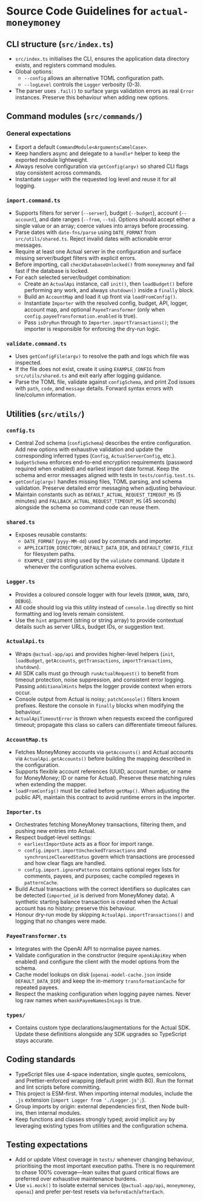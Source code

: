 # Source Code Guidelines for `actual-moneymoney`

## CLI structure (`src/index.ts`)

- `src/index.ts` initialises the CLI, ensures the application data directory
  exists, and registers command modules.
- Global options:
  - `--config` allows an alternative TOML configuration path.
  - `--logLevel` controls the `Logger` verbosity (0-3).
- The parser uses `.fail()` to surface yargs validation errors as real `Error`
  instances. Preserve this behaviour when adding new options.

## Command modules (`src/commands/`)

### General expectations

- Export a default `CommandModule<ArgumentsCamelCase>`.
- Keep handlers async and delegate to a `handle*` helper to keep the exported
  module lightweight.
- Always resolve configuration via `getConfig(argv)` so shared CLI flags stay
  consistent across commands.
- Instantiate `Logger` with the requested log level and reuse it for all
  logging.

### `import.command.ts`

- Supports filters for server (`--server`), budget (`--budget`), account
  (`--account`), and date ranges (`--from`, `--to`). Options should accept
  either a single value or an array; coerce values into arrays before
  processing.
- Parse dates with `date-fns/parse` using `DATE_FORMAT` from
  `src/utils/shared.ts`. Reject invalid dates with actionable error messages.
- Require at least one Actual server in the configuration and surface missing
  server/budget filters with explicit errors.
- Before importing, call `checkDatabaseUnlocked()` from `moneymoney` and fail
  fast if the database is locked.
- For each selected server/budget combination:
  - Create an `ActualApi` instance, call `init()`, then `loadBudget()` before
    performing any work, and always `shutdown()` inside a `finally` block.
  - Build an `AccountMap` and load it up front via `loadFromConfig()`.
  - Instantiate `Importer` with the resolved config, budget, API, logger,
    account map, and optional `PayeeTransformer` (only when
    `config.payeeTransformation.enabled` is true).
  - Pass `isDryRun` through to `Importer.importTransactions()`; the importer is
    responsible for enforcing the dry-run logic.

### `validate.command.ts`

- Uses `getConfigFile(argv)` to resolve the path and logs which file was
  inspected.
- If the file does not exist, create it using `EXAMPLE_CONFIG` from
  `src/utils/shared.ts` and exit early after logging guidance.
- Parse the TOML file, validate against `configSchema`, and print Zod issues
  with `path`, `code`, and `message` details. Forward syntax errors with
  line/column information.

## Utilities (`src/utils/`)

### `config.ts`

- Central Zod schema (`configSchema`) describes the entire configuration. Add
  new options with exhaustive validation and update the corresponding inferred
  types (`Config`, `ActualServerConfig`, etc.).
- `budgetSchema` enforces end-to-end encryption requirements (password required
  when enabled) and earliest import date format. Keep the schema and error
  messages aligned with tests in `tests/config.test.ts`.
- `getConfig(argv)` handles missing files, TOML parsing, and schema validation.
  Preserve detailed error messaging when adjusting behaviour.
- Maintain constants such as `DEFAULT_ACTUAL_REQUEST_TIMEOUT_MS` (5 minutes) and
  `FALLBACK_ACTUAL_REQUEST_TIMEOUT_MS` (45 seconds) alongside the schema so
  command code can reuse them.

### `shared.ts`

- Exposes reusable constants:
  - `DATE_FORMAT` (`yyyy-MM-dd`) used by commands and importer.
  - `APPLICATION_DIRECTORY`, `DEFAULT_DATA_DIR`, and `DEFAULT_CONFIG_FILE` for
    filesystem paths.
  - `EXAMPLE_CONFIG` string used by the `validate` command. Update it whenever
    the configuration schema evolves.

### `Logger.ts`

- Provides a coloured console logger with four levels (`ERROR`, `WARN`, `INFO`,
  `DEBUG`).
- All code should log via this utility instead of `console.log` directly so hint
  formatting and log levels remain consistent.
- Use the `hint` argument (string or string array) to provide contextual details
  such as server URLs, budget IDs, or suggestion text.

### `ActualApi.ts`

- Wraps `@actual-app/api` and provides higher-level helpers (`init`,
  `loadBudget`, `getAccounts`, `getTransactions`, `importTransactions`,
  `shutdown`).
- All SDK calls must go through `runActualRequest()` to benefit from timeout
  protection, noise suppression, and consistent error logging. Passing
  `additionalHints` helps the logger provide context when errors occur.
- Console output from Actual is noisy; `patchConsole()` filters known prefixes.
  Restore the console in `finally` blocks when modifying the behaviour.
- `ActualApiTimeoutError` is thrown when requests exceed the configured timeout;
  propagate this class so callers can differentiate timeout failures.

### `AccountMap.ts`

- Fetches MoneyMoney accounts via `getAccounts()` and Actual accounts via
  `ActualApi.getAccounts()` before building the mapping described in the
  configuration.
- Supports flexible account references (UUID, account number, or name for
  MoneyMoney; ID or name for Actual). Preserve these matching rules when
  extending the mapper.
- `loadFromConfig()` must be called before `getMap()`. When adjusting the public
  API, maintain this contract to avoid runtime errors in the importer.

### `Importer.ts`

- Orchestrates fetching MoneyMoney transactions, filtering them, and pushing new
  entries into Actual.
- Respect budget-level settings:
  - `earliestImportDate` acts as a floor for import range.
  - `config.import.importUncheckedTransactions` and `synchronizeClearedStatus`
    govern which transactions are processed and how clear flags are handled.
  - `config.import.ignorePatterns` contains optional regex lists for comments,
    payees, and purposes; cache compiled regexes in `patternCache`.
- Build Actual transactions with the correct identifiers so duplicates can be
  detected (`imported_id` is derived from MoneyMoney data). A synthetic starting
  balance transaction is created when the Actual account has no history;
  preserve this behaviour.
- Honour dry-run mode by skipping `ActualApi.importTransactions()` and logging
  that no changes were made.

### `PayeeTransformer.ts`

- Integrates with the OpenAI API to normalise payee names.
- Validate configuration in the constructor (require `openAiApiKey` when
  enabled) and configure the client with the model options from the schema.
- Cache model lookups on disk (`openai-model-cache.json` inside
  `DEFAULT_DATA_DIR`) and keep the in-memory `transformationCache` for repeated
  payees.
- Respect the masking configuration when logging payee names. Never log raw
  names when `maskPayeeNamesInLogs` is true.

### `types/`

- Contains custom type declarations/augmentations for the Actual SDK. Update
  these definitions alongside any SDK upgrades so TypeScript stays accurate.

## Coding standards

- TypeScript files use 4-space indentation, single quotes, semicolons, and
  Prettier-enforced wrapping (default print width 80). Run the format and lint
  scripts before committing.
- This project is ESM-first. When importing internal modules, include the `.js`
  extension (`import Logger from './Logger.js';`).
- Group imports by origin: external dependencies first, then Node built-ins,
  then internal modules.
- Keep functions and classes strongly typed; avoid implicit `any` by leveraging
  existing types from utilities and the configuration schema.

## Testing expectations

- Add or update Vitest coverage in `tests/` whenever changing behaviour,
  prioritising the most important execution paths. There is no requirement to
  chase 100% coverage—lean suites that guard critical flows are preferred over
  exhaustive maintenance burdens.
- Use `vi.mock()` to isolate external services (`@actual-app/api`, `moneymoney`,
  `openai`) and prefer per-test resets via `beforeEach`/`afterEach`.
